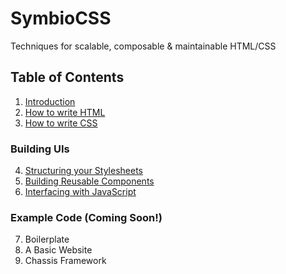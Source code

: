 # SymbioCSS
Techniques for scalable, composable & maintainable HTML/CSS

## Table of Contents

1. [Introduction](./00_introduction.md)
2. [How to write HTML](./01_html.md)
3. [How to write CSS](./02_css.md)

### Building UIs
4. [Structuring your Stylesheets](./03_structuring-your-style-sheets.md)
5. [Building Reusable Components](./04_building-reusable-components.md)
6. [Interfacing with JavaScript](./05_interfacing-with-javascript.md)

### Example Code (Coming Soon!)
7. Boilerplate
8. A Basic Website
9. Chassis Framework
